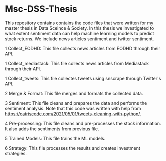 # Msc-DSS-Thesis
This repository contains contains the code files that were written for my master thesis in Data Sceince & Society. In this thesis we investigated to what extent sentiment data can help machine learning models to predict stock returns. We include news articles sentiment and twitter sentiment.

1 Collect_EODHD: This file collects news articles from EODHD through their API. 

1 Collect_mediastack: This file collects news articles from Mediastack through their API. 

1 Collect_tweets: This file collectes tweets using snscrape through Twitter's API. 

2 Merge & Format: This file merges and formats the collected data.

3 Sentiment: This file cleans and prepares the data and performs the sentiment analysis. Note that this code was written with help from https://catriscode.com/2021/05/01/tweets-cleaning-with-python/. 

4 Pre-processing: This file cleans and pre-processes the stock information. It also adds the sentiments from previous file.

5 Trained Models: This file trains the ML models.

6 Strategy: This file processes the results and creates investment strategies.

